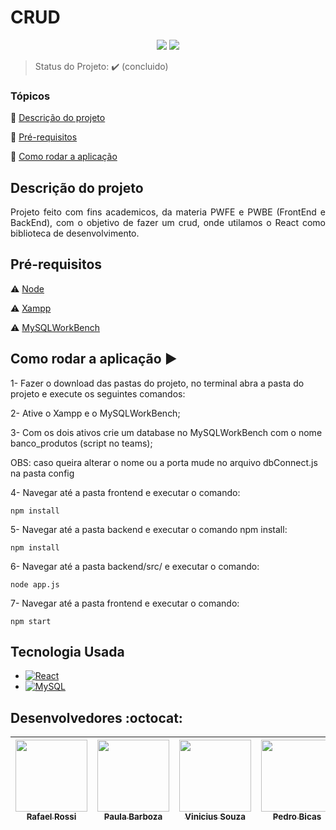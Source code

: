 <h1>CRUD</h1>

<p align="center">
  <img src="https://img.shields.io/static/v1?label=react&message=framework&color=blue&style=for-the-badge&logo=REACT"/>
  <img src="http://img.shields.io/static/v1?label=License&message=MIT&color=green&style=for-the-badge"/>
</p>

> Status do Projeto: :heavy_check_mark: (concluido)

### Tópicos 

:small_blue_diamond: [Descrição do projeto](#descrição-do-projeto)

:small_blue_diamond: [Pré-requisitos](#pré-requisitos)

:small_blue_diamond: [Como rodar a aplicação](#como-rodar-a-aplicação-arrow_forward)

## Descrição do projeto 

<p align="justify">
  Projeto feito com fins academicos, da materia PWFE e PWBE (FrontEnd e BackEnd), com o objetivo de fazer um crud, onde utilamos o React como biblioteca de desenvolvimento.
</p>

## Pré-requisitos

:warning: [Node](https://nodejs.org/en/download/)

:warning: [Xampp](https://www.apachefriends.org/download.html)

:warning: [MySQLWorkBench](https://dev.mysql.com/downloads/workbench/)

## Como rodar a aplicação :arrow_forward:



1- Fazer o download das pastas do projeto, no terminal abra a pasta do projeto e execute os seguintes comandos:

2- Ative o Xampp e  o MySQLWorkBench;

3- Com os dois ativos crie um database no MySQLWorkBench com o nome banco_produtos (script no teams);

OBS: caso queira alterar o nome ou a porta mude no arquivo dbConnect.js na pasta config

4- Navegar até a pasta frontend e executar o comando:
```
npm install
```

5- Navegar até a pasta backend e executar o comando npm install:
```
npm install
```

6- Navegar até a pasta backend/src/ e executar o comando:
```
node app.js
```

7- Navegar até a pasta frontend e executar o comando:
```
npm start
```


## Tecnologia Usada

- [![React](https://img.shields.io/badge/React-20232A?style=for-the-badge&logo=react&logoColor=61DAFB)](https://pt-br.reactjs.org)
- [![MySQL](https://img.shields.io/badge/MySQL-005C84?style=for-the-badge&logo=mysql&logoColor=white)](https://www.mysql.com)


## Desenvolvedores :octocat:

| [<img src="https://avatars.githubusercontent.com/u/91340426?v=4" width=115><br><sub>Rafael Rossi</sub>](https://github.com/rafaellrossi) |  [<img src="https://avatars.githubusercontent.com/u/91341241?v=4" width=115><br><sub>Paula Barboza</sub>](https://github.com/Paula-Barboza) |  [<img src="https://avatars.githubusercontent.com/u/91327153?v=4" width=115><br><sub>Vinicius Souza</sub>](https://github.com/Vinicius-Souza-Araujo) | [<img src="https://avatars.githubusercontent.com/u/88379213?v=4" width=115><br><sub>Pedro Bicas</sub>](https://github.com/PedroBicas) | [<img src="https://avatars.githubusercontent.com/u/91709564?v=4" width=115><br><sub>Rayane Campos</sub>](https://github.com/RayaneCamposs) |
| :---: | :---: | :---: | :---: | :---: 

